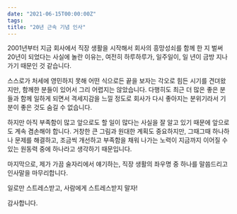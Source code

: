 ```yaml
---
date: "2021-06-15T00:00:00Z"
tags:
title: "20년 근속 기념 인사"
---
```


2001년부터 지금 회사에서 직장 생활을 시작해서 회사의 흥망성쇠를 함께 한 지 벌써 20년이 되었다는 사실에 놀란 이유는, 여전히 하루하루가, 일주일이, 일 년이 금방 지나가기 때문인 것 같습니다.

스스로가 처세에 영민하지 못해 어떤 식으로든 끝을 보자는 각오로 힘든 시기를 견뎌왔지만, 함께한 분들이 있어서 그리 어렵지는 않았습니다. 다행히도 최근 더 많은 좋은 분들과 함께 일하게 되면서 격세지감을 느낄 정도로 회사가 다시 좋아지는 분위기라서 기분이 좋은 것도 숨길 수 없습니다.

하지만 아직 부족함이 많고 앞으로도 할 일이 많다는 사실을 잘 알고 있기 때문에 앞으로도 계속 겸손해야 합니다. 거창한 큰 그림과 원대한 계획도 중요하지만, 그때그때 하나하나 문제를 해결하고, 조금씩 개선하고 부족함을 채워 나가는 노력이 지금까지 이어질 수 있는 원동력 중에 하나라고 생각하기 때문입니다.

마지막으로, 제가 가끔 술자리에서 얘기하는, 직장 생활의 좌우명 중 하나를 말씀드리고 인사말을 마무리합니다.

일로만 스트레스받고, 사람에게 스트레스받지 말자!

감사합니다.
